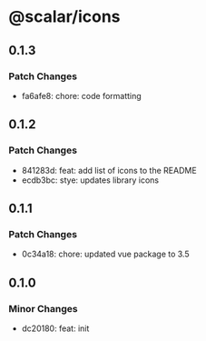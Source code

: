 # @scalar/icons

## 0.1.3

### Patch Changes

- fa6afe8: chore: code formatting

## 0.1.2

### Patch Changes

- 841283d: feat: add list of icons to the README
- ecdb3bc: stye: updates library icons

## 0.1.1

### Patch Changes

- 0c34a18: chore: updated vue package to 3.5

## 0.1.0

### Minor Changes

- dc20180: feat: init
